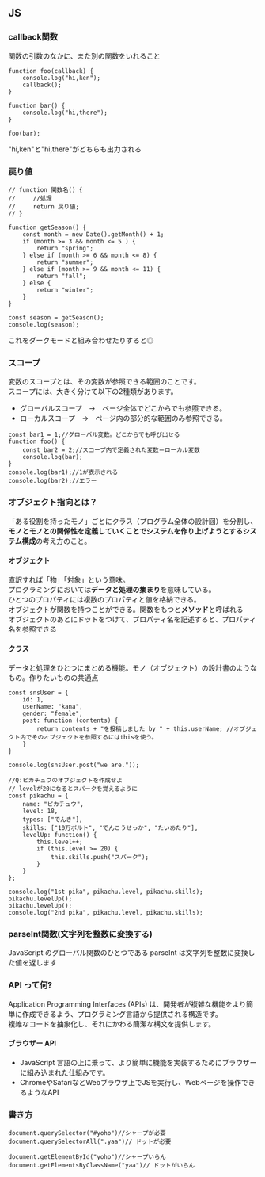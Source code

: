 ## JS
### callback関数
関数の引数のなかに、また別の関数をいれること
```
function foo(callback) {
    console.log("hi,ken");
    callback();
}

function bar() {
    console.log("hi,there");
}

foo(bar);
```
"hi,ken"と"hi,there"がどちらも出力される

### 戻り値
```
// function 関数名() {
//     //処理
//     return 戻り値;
// }
```
```
function getSeason() {
    const month = new Date().getMonth() + 1;
    if (month >= 3 && month <= 5 ) {
        return "spring";
    } else if (month >= 6 && month <= 8) {
        return "summer";
    } else if (month >= 9 && month <= 11) {
        return "fall";
    } else {
        return "winter";
    }
}

const season = getSeason();
console.log(season);
```
これをダークモードと組み合わせたりすると◎

### スコープ
変数のスコープとは、その変数が参照できる範囲のことです。<br>
スコープには、大きく分けて以下の2種類があります。<br>
 - グローバルスコープ　→　ページ全体でどこからでも参照できる。
 - ローカルスコープ　→　ページ内の部分的な範囲のみ参照できる。
```
const bar1 = 1;//グローバル変数。どこからでも呼び出せる
function foo() {
    const bar2 = 2;//スコープ内で定義された変数＝ローカル変数
    console.log(bar);
} 
console.log(bar1);//1が表示される
console.log(bar2);//エラー
```
### オブジェクト指向とは？
「ある役割を持ったモノ」ごとにクラス（プログラム全体の設計図）を分割し、<strong>モノとモノとの関係性を定義していくことでシステムを作り上げようとするシステム構成</strong>の考え方のこと。
#### オブジェクト
直訳すれば「物」「対象」という意味。<br>
プログラミングにおいては<strong>データと処理の集まり</strong>を意味している。<br>
ひとつのプロパティには複数のプロパティと値を格納できる。<br>
オブジェクトが関数を持つことができる。関数をもつと<strong>メソッド</strong>と呼ばれる<br>
オブジェクトのあとにドットをつけて、プロパティ名を記述すると、プロパティ名を参照できる
#### クラス
データと処理をひとつにまとめる機能。モノ（オブジェクト）の設計書のようなもの。作りたいものの共通点<br>
```
const snsUser = {
    id: 1,
    userName: "kana",
    gender: "female",
    post: function (contents) {
        return contents + "を投稿しました by " + this.userName; //オブジェクト内でそのオブジェクトを参照するにはthisを使う。
    }
}

console.log(snsUser.post("we are."));
```
```
//Q:ピカチュウのオブジェクトを作成せよ
// levelが20になるとスパークを覚えるように
const pikachu = {
    name: "ピカチュウ",
    level: 18,
    types: ["でんき"],
    skills: ["10万ボルト", "でんこうせっか", "たいあたり"],
    levelUp: function() {
        this.level++;
        if (this.level >= 20) {
            this.skills.push("スパーク");
        }
    }
};

console.log("1st pika", pikachu.level, pikachu.skills);
pikachu.levelUp();
pikachu.levelUp();
console.log("2nd pika", pikachu.level, pikachu.skills);
```
### parseInt関数(文字列を整数に変換する)
JavaScript のグローバル関数のひとつである parseInt は文字列を整数に変換した値を返します<br>

### API って何?
Application Programming Interfaces (APIs) は、開発者が複雑な機能をより簡単に作成できるよう、プログラミング言語から提供される構造です。<br>
複雑なコードを抽象化し、それにかわる簡潔な構文を提供します。
#### ブラウザー API 
 - JavaScript 言語の上に乗って、より簡単に機能を実装するためにブラウザーに組み込まれた仕組みです。
 - ChromeやSafariなどWebブラウザ上でJSを実行し、Webページを操作できるようなAPI

### 書き方
```
document.querySelector("#yoho")//シャープが必要
document.querySelectorAll(".yaa")// ドットが必要

document.getElementById("yoho")//シャープいらん
document.getElementsByClassName("yaa")// ドットがいらん
```



